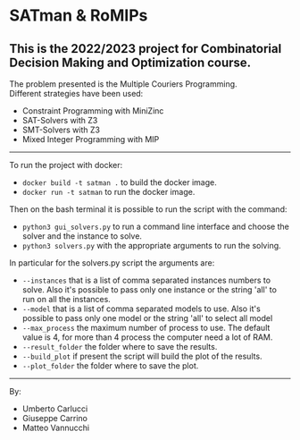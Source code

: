 # SATman & RoMIPs
This is the 2022/2023 project for Combinatorial Decision Making and Optimization course.
<br> 
---
The problem presented is the Multiple Couriers Programming.<br>
Different strategies have been used:
- Constraint Programming with MiniZinc
- SAT-Solvers with Z3
- SMT-Solvers with Z3
- Mixed Integer Programming with MIP
---
To run the project with docker:
- ```docker build -t satman .``` to build the docker image.
- ```docker run -t satman``` to run the docker image.

Then on the bash terminal it is possible to run the script with the command:
- ```python3 gui_solvers.py``` to run a command line interface and choose the solver and the instance to solve.
- ```python3 solvers.py``` with the appropriate arguments to run the solving.

In particular for the solvers.py script the arguments are:
- ```--instances``` that is a list of comma separated instances numbers to solve. Also it's possible to pass only one instance or the string 'all' 
to run on all the instances.
- ```--model``` that is a list of comma separated models to use. Also it's possible to pass only one model or the string 'all' to select 
all model
- ```--max_process``` the maximum number of process to use. The default value is 4, for more than 4 process the computer need a lot of RAM.
- ```--result_folder``` the folder where to save the results.
- ```--build_plot``` if present the script will build the plot of the results.
- ```--plot_folder``` the folder where to save the plot.

---
By:
- Umberto Carlucci
- Giuseppe Carrino
- Matteo Vannucchi

